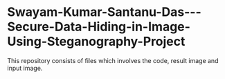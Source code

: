 # Swayam-Kumar-Santanu-Das---Secure-Data-Hiding-in-Image-Using-Steganography-Project
This repository consists of files which involves the code, result image and input image.
